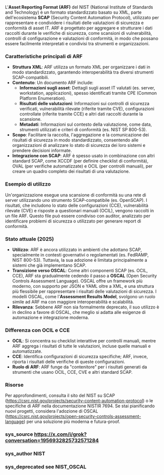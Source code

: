 L'**Asset Reporting Format (ARF)** del NIST (National Institute of Standards and Technology) è un formato standardizzato basato su XML, parte dell'ecosistema **SCAP** (Security Content Automation Protocol), utilizzato per rappresentare e condividere i risultati delle valutazioni di sicurezza e conformità di asset IT. ARF è progettato per aggregare e strutturare i dati raccolti durante le verifiche di sicurezza, come scansioni di vulnerabilità, controlli di configurazione e valutazioni di conformità, in modo che possano essere facilmente interpretati e condivisi tra strumenti e organizzazioni.

### **Caratteristiche principali di ARF**
- **Struttura XML**: ARF utilizza un formato XML per organizzare i dati in modo standardizzato, garantendo interoperabilità tra diversi strumenti SCAP-compatibili.
- **Contenuto**: Un documento ARF include:
  - **Informazioni sugli asset**: Dettagli sugli asset IT valutati (es. server, workstation, applicazioni), spesso identificati tramite CPE (Common Platform Enumeration).
  - **Risultati delle valutazioni**: Informazioni sui controlli di sicurezza verificati, vulnerabilità rilevate (riferite tramite CVE), configurazioni controllate (riferite tramite CCE) e altri dati raccolti durante la scansione.
  - **Metadati**: Informazioni sul contesto della valutazione, come data, strumenti utilizzati e criteri di conformità (es. NIST SP 800-53).
- **Scopo**: Facilitare la raccolta, l'aggregazione e la comunicazione dei risultati di sicurezza in modo standardizzato, consentendo alle organizzazioni di analizzare lo stato di sicurezza dei loro sistemi e prendere decisioni informate.
- **Integrazione con SCAP**: ARF è spesso usato in combinazione con altri standard SCAP, come XCCDF (per definire checklist di conformità), OVAL (per verifiche automatizzate) e OCIL (per controlli manuali), per creare un quadro completo dei risultati di una valutazione.

### **Esempio di utilizzo**
Un'organizzazione esegue una scansione di conformità su una rete di server utilizzando uno strumento SCAP-compatibile (es. OpenSCAP). I risultati, che includono lo stato delle configurazioni (CCE), vulnerabilità rilevate (CVE) e risposte a questionari manuali (OCIL), vengono raccolti in un file ARF. Questo file può essere condiviso con auditor, analizzato per identificare problemi di sicurezza o utilizzato per generare report di conformità.

### **Stato attuale (2025)**
- **Utilizzo**: ARF è ancora utilizzato in ambienti che adottano SCAP, specialmente in contesti governativi o regolamentati (es. FedRAMP, NIST 800-53). Tuttavia, la sua adozione è limitata principalmente a sistemi che già implementano SCAP.
- **Transizione verso OSCAL**: Come altri componenti SCAP (es. OCIL, CCE), ARF sta gradualmente cedendo il passo a **OSCAL** (Open Security Controls Assessment Language). OSCAL offre un framework più moderno, con supporto per JSON e YAML oltre a XML, e una struttura più flessibile per rappresentare i risultati delle valutazioni di sicurezza. I modelli OSCAL, come l'**Assessment Results Model**, svolgono un ruolo simile ad ARF ma con maggiore interoperabilità e scalabilità.
- **Rilevanza**: Sebbene ARF non sia formalmente deprecato, il suo utilizzo è in declino a favore di OSCAL, che meglio si adatta alle esigenze di automazione e integrazione moderna.

### **Differenza con OCIL e CCE**
- **OCIL**: Si concentra su checklist interattive per controlli manuali, mentre ARF aggrega i risultati di tutte le valutazioni, incluse quelle manuali e automatizzate.
- **CCE**: Identifica configurazioni di sicurezza specifiche; ARF, invece, riporta i risultati delle verifiche di queste configurazioni.
- **Ruolo di ARF**: ARF funge da "contenitore" per i risultati generati da strumenti che usano OCIL, CCE, CVE e altri standard SCAP.

### **Risorse**
Per approfondimenti, consulta il sito del NIST su SCAP (https://csrc.nist.gov/projects/security-content-automation-protocol) o le specifiche di ARF nella documentazione NISTIR 7694. Se stai pianificando nuovi progetti, considera l'adozione di OSCAL (https://csrc.nist.gov/projects/open-security-controls-assessment-language) per una soluzione più moderna e futura-proof.

### sys_source https://x.com/i/grok?conversation=1956932825732571284
### sys_author NIST
### sys_deprecated see NIST_OSCAL
